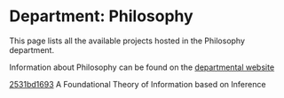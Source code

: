 # Department: **Philosophy**

This page lists all the available projects hosted in the Philosophy department.

Information about Philosophy can be found on the [departmental website](nan)

[2531bd1693](../projects/2531bd1693.md) A Foundational Theory of Information based on Inference

